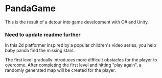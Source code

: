 # PandaGame

This is the result of a detour into game development with C# and Unity. 

### Need to update readme further

In this 2d platformer inspired by a popular children's video series, you help baby panda find the missing stars.

The first level gradually introduces more difficult obstacles for the player to overcome. After completing the first level and hitting "play again", a randomly generated map will be created for the player.
